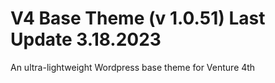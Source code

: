 V4 Base Theme (v 1.0.51)
Last Update 3.18.2023
===

An ultra-lightweight Wordpress base theme for Venture 4th
